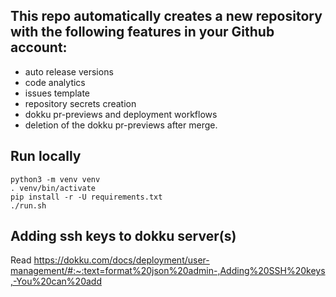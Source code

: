 ## This repo automatically creates a new repository with the following features in your Github account:
* auto release versions
* code analytics
* issues template
* repository secrets creation 
* dokku pr-previews and deployment workflows
* deletion of the dokku pr-previews after merge.

## Run locally

```
python3 -m venv venv
. venv/bin/activate
pip install -r -U requirements.txt
./run.sh
```

## Adding ssh keys to dokku server(s)

Read https://dokku.com/docs/deployment/user-management/#:~:text=format%20json%20admin-,Adding%20SSH%20keys,-You%20can%20add
